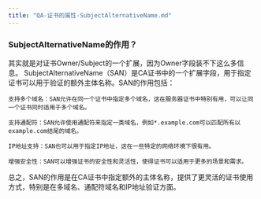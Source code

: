 ```yaml
---
title: "QA-证书的属性-SubjectAlternativeName.md"
---
```

### SubjectAlternativeName的作用？
其实就是对证书Owner/Subject的一个扩展，因为Owner字段装不下这么多信息。
SubjectAlternativeName（SAN）是CA证书中的一个扩展字段，用于指定证书可以用于验证的额外主体名称。SAN的作用包括：

    支持多个域名：SAN允许在同一个证书中指定多个域名，这在服务器证书中特别有用，可以让同一个证书同时适用于多个域名。
    
    支持通配符：SAN允许使用通配符来指定一类域名，例如*.example.com可以匹配所有以example.com结尾的域名。
    
    IP地址支持：SAN也可以用于指定IP地址，这在一些特定的网络环境下很有用。
    
    增强安全性：SAN可以增强证书的安全性和灵活性，使得证书可以适用于更多的场景和需求。

总之，SAN的作用是在CA证书中指定额外的主体名称，提供了更灵活的证书使用方式，特别是在多域名、通配符域名和IP地址验证方面。